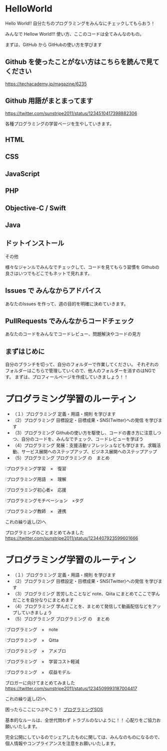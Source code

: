 # HelloWorld
Hello World!! 自分たちのプログラミングをみんなにチェックしてもらおう！

みんなで Hellow World!!!
使い方、ここのコードは全てみんなのもの。

まずは、GitHub から GitHubの使い方を学びます
## Github を使ったことがない方はこちらを読んで見てください
https://techacademy.jp/magazine/6235

## Github 用語がまとまってます
https://twitter.com/sunstripe2011/status/1234510417398882306

各種プログラミングの学習ページを生やしていきます。

## HTML 

## CSS

## JavaScript

## PHP

## Objective-C / Swift

## Java

## ドットインストール

その他

様々なジャンルでみんなでチェックして、コードを見てもらう習慣を Githubの良さはいつでもどこでもネットで見れます。

## Issues で みんなからアドバイス
あなたのIssues を作って、週の目的を明確に決めていきます。

## PullRequests でみんなからコードチェック
あなたのコードをみんなでコードレビュー、問題解決やコードの見方

## まずはじめに
自分のブランチを切って、自分のフォルダーで作業してください。
それぞれのフォルダーはこちらで管理していくので、他人のフォルダーを消すのはNGです。
まずは、プロフィールページを作成していきましょう！！

# プログラミング学習のルーティン
- （１）プログラミング 定義・用語・規則 を学びます
- （2）プログラミング 目標設定・目標成果・SNS(Twitter)への発信 を学びます
- （3）プログラミング Githubの使い方を駆使し、コードの書き方に注意しつつ、自分のコードを、みんなでチェック、コードレビューを学ぼう
- （4）プログラミング 発展：支援活動リフレッシュなども学びます。求職活動、サービス展開へのステップアップ、ビジネス展開へのステップアップ
- （5）プログラミング プログラミング の　まとめ

🕯プログラミング学習　×　復習

🕯プログラミング用語　×　理解

🕯プログラミング初心者×　応援

🕯プログラミングモチベーション　×タグ

🕯プログラミング教師　×　連携

これの繰り返し(2)へ

プログラミングのことまとめてみました
https://twitter.com/sunstripe2011/status/1234407923599601666

# ブログラミング学習のルーティン
- （１）ブログラミング 定義・用語・規則 を学びます
- （2）ブログラミング 目標設定・目標成果・SNS(Twitter)への発信 を学びます
- （3）ブログラミング 苦労したことなど note、Qiita にまとめてここで学んだことを自分なりにまとめます
- （4）ブログラミング 学んだことを、まとめて発信して動画配信などをアップしていきましょう
- （5）ブログラミング ブログラミング の　まとめ

🕯ブログラミング　×　note

🕯ブログラミング　×　Qitta

🕯ブログラミング　×　アメブロ

🕯ブログラミング　×　学習コスト軽減

🕯ブログラミング　×　収益モデル

ブロガーに向けてまとめてみました
https://twitter.com/sunstripe2011/status/1234509993187004417

これの繰り返し(2)へ

困ったらここにつぶやこう！
[プログラミングSOS](https://twitter.com/search?q=%23%E3%83%97%E3%83%AD%E3%82%B0%E3%83%A9%E3%83%9F%E3%83%B3%E3%82%B0SOS)

基本的なルールは、全世代問わず
トラブルのないように！！
心配りをご協力お願いいたします。

完全公開にしているのでシェアしたものに関しては、みんなのものになるので、個人情報やコンプライアンスを注意をお願いいたします。
